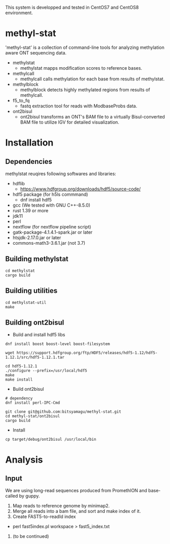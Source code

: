 This system is developped and tested in CentOS7 and CentOS8 environment.

# methyl-stat

'methyl-stat' is a collection of command-line tools for analyzing methylation aware ONT sequencing data.

- methylstat
  - methylstat mapps modification scores to reference bases. 
- methylcall
  - methylcall calls methylation for each base from results of methylstat.
- methylblock
  - methylblock detects highly methylated regions from results of methylcall.
- f5_to_fq
  - fastq extraction tool for reads with ModbaseProbs data.
- ont2bisul
  - ont2bisul transforms an ONT's BAM file to a virtually Bisul-converted BAM file to utilize IGV for detailed visualization.

# Installation
## Dependencies
methylstat reuqires following softwares and libraries:
- hdflib
   - https://www.hdfgroup.org/downloads/hdf5/source-code/ 
- hdf5 package (for h5ls commmand)
   - dnf install hdf5
- gcc (We tested with GNU C++-8.5.0)
- rust 1.39 or more
- jdk11 
- perl
- nextflow (for nextflow pipeline script)
- gatk-package-4.1.4.1-spark.jar or later
- htsjdk-2.17.0.jar or later
- commons-math3-3.6.1.jar (not 3.7)
## Building methylstat
```
cd methylstat
cargo build
```
## Building utilities
```
cd methylstat-util
make
```

## Building ont2bisul
- Build and install hdf5 libs
```
dnf install boost boost-level boost-filesystem

wget https://support.hdfgroup.org/ftp/HDF5/releases/hdf5-1.12/hdf5-1.12.1/src/hdf5-1.12.1.tar

cd hdf5-1.12.1
./configure --prefix=/usr/local/hdf5
make
make install
```
- Build ont2bisul
```
# dependency
dnf install perl-IPC-Cmd

git clone git@github.com:bitsyamagu/methyl-stat.git
cd methyl-stat/ont2bisul
cargo build
```
- Install
```
cp target/debug/ont2bisul /usr/local/bin
```

# Analysis

## Input
We are using long-read sequences produced from PromethION and base-called by guppy.

1. Map reads to reference genome by minimap2.
1. Merge all reads into a bam file, and sort and make index of it.
1. Create FAST5-to-readId index
  - perl fast5index.pl workspace > fast5_index.txt
1. (to be continued)
